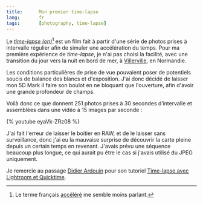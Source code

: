 ```yaml
---
title:      Mon premier time-lapse
lang:       fr
tags:       [photography, time-lapse]
---
```


Le *[time-lapse (en)](http://en.wikipedia.org/wiki/Time-lapse_photography)*[^1] est un film fait à partir d'une série de photos prises à intervalle régulier afin de simuler une accélération du temps. Pour ma première expérience de *time-lapse*, je n'ai pas choisi la facilité, avec une transition du jour vers la nuit en bord de mer, à [Villerville](http://fr.wikipedia.org/wiki/Villerville), en Normandie.

[^1]: Le terme français [accéléré](http://fr.wikipedia.org/wiki/Acc%C3%A9l%C3%A9r%C3%A9) me semble moins parlant.

Les conditions particulières de prise de vue pouvaient poser de potentiels soucis de balance des blancs et d'exposition. J'ai donc décidé de laisser mon 5D Mark II faire son boulot en ne bloquant que l'ouverture, afin d'avoir une grande profondeur de champs.

Voilà donc ce que donnent 251 photos prises à 30 secondes d’intervalle et assemblées dans une vidéo à 15 images par seconde :

{% youtube eyaVk-ZRz08 %}

J'ai fait l'erreur de laisser le boitier en RAW, et de le laisser sans surveillance, donc j'ai eu la mauvaise surprise de découvrir la carte pleine depuis un certain temps en revenant. J'avais prévu une séquence beaucoup plus longue, ce qui aurait pu être le cas si j'avais utilisé du JPEG uniquement.

Je remercie au passage [Didier Ardouin](https://twitter.com/didardou) pour son tutoriel [Time-lapse avec Lightroom et Quicktime](http://www.lightroom-pas-a-pas.com/time-lapse-avec-lightroom-et-quicktime/).
